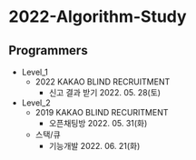 # 2022-Algorithm-Study

## Programmers
- Level_1
  - 2022 KAKAO BLIND RECRUITMENT
    * 신고 결과 받기 2022. 05. 28(토)
- Level_2
  - 2019 KAKAO BLIND RECURITMENT
    - 오픈채팅방 2022. 05. 31(화)
  - 스택/큐
    - 기능개발 2022. 06. 21(화)
